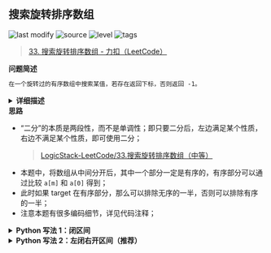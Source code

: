 ## 搜索旋转排序数组
<!--START_SECTION:badge-->

![last modify](https://img.shields.io/static/v1?label=last%20modify&message=2022-10-14%2014%3A59%3A33&color=yellowgreen&style=flat-square)
![source](https://img.shields.io/static/v1?label=source&message=LeetCode&color=green&style=flat-square)
![level](https://img.shields.io/static/v1?label=level&message=%E4%B8%AD%E7%AD%89&color=yellow&style=flat-square)
![tags](https://img.shields.io/static/v1?label=tags&message=%E4%BA%8C%E5%88%86%E6%9F%A5%E6%89%BE%2C%20LeetCode%20Hot%20100&color=orange&style=flat-square)

<!--END_SECTION:badge-->
<!--info
tags: [二分查找, lc100]
source: LeetCode
level: 中等
number: '0033'
name: 搜索旋转排序数组
companies: []
-->

> [33. 搜索旋转排序数组 - 力扣（LeetCode）](https://leetcode.cn/problems/search-in-rotated-sorted-array)

<summary><b>问题简述</b></summary>

```txt
在一个旋转过的有序数组中搜索某值，若存在返回下标，否则返回 -1。
```


<details><summary><b>详细描述</b></summary>

```txt
整数数组 nums 按升序排列，数组中的值 互不相同 。

在传递给函数之前，nums 在预先未知的某个下标 k（0 <= k < nums.length）上进行了 旋转，使数组变为 [nums[k], nums[k+1], ..., nums[n-1], nums[0], nums[1], ..., nums[k-1]]（下标 从 0 开始 计数）。例如， [0,1,2,4,5,6,7] 在下标 3 处经旋转后可能变为 [4,5,6,7,0,1,2] 。

给你 旋转后 的数组 nums 和一个整数 target ，如果 nums 中存在这个目标值 target ，则返回它的下标，否则返回 -1 。

示例 1：
    输入：nums = [4,5,6,7,0,1,2], target = 0
    输出：4
示例 2：
    输入：nums = [4,5,6,7,0,1,2], target = 3
    输出：-1
示例 3：
    输入：nums = [1], target = 0
    输出：-1
 

提示：
    1 <= nums.length <= 5000
    -10^4 <= nums[i] <= 10^4
    nums 中的每个值都 独一无二
    题目数据保证 nums 在预先未知的某个下标上进行了旋转
    -10^4 <= target <= 10^4
 
进阶：你可以设计一个时间复杂度为 O(log n) 的解决方案吗？

来源：力扣（LeetCode）
链接：https://leetcode-cn.com/problems/search-in-rotated-sorted-array
著作权归领扣网络所有。商业转载请联系官方授权，非商业转载请注明出处。
```

</details>


<summary><b>思路</b></summary>

- “二分”的本质是两段性，而不是单调性；即只要二分后，左边满足某个性质，右边不满足某个性质，即可使用二分；
    > [LogicStack-LeetCode/33.搜索旋转排序数组（中等）](https://github.com/SharingSource/LogicStack-LeetCode/blob/main/LeetCode/31-40/33.%20搜索旋转排序数组（中等）.md#二分解法)
- 本题中，将数组从中间分开后，其中一个部分一定是有序的，有序部分可以通过比较 `a[m]` 和 `a[0]` 得到；
- 此时如果 target 在有序部分，那么可以排除无序的一半，否则可以排除有序的一半；
- 注意本题有很多编码细节，详见代码注释；

<details><summary><b>Python 写法 1：闭区间</b></summary>

```python
class Solution:
    def search(self, nums: List[int], target: int) -> int:

        l, r = 0, len(nums) - 1  # [l, r] 闭区间
        while l <= r:
            # 注意如果这里使用 l < r，推出循环时 l == r，返回时要判断 nums[l] 是否等于 target
            # 而使用 l <= r，那么当 l == r 时，会继续执行依次判断流程，此时 m == l == r
            m = l + (r - l) // 2

            if nums[m] == target: return m
            
            # 以下 nums[m] != target
            if nums[0] <= nums[m]:  # [l, m] 是有序的；注意，这里必须使用 <=，考虑 m == 0 的情况
                # 判断 target 是否在有序部分
                if nums[l] <= target < nums[m]:  # 因为不能确定 nums[l] 是否等于 target，所以要用 <=
                    r = m - 1
                else:
                    l = m + 1
            else:  # (m, r] 是有序的
                # 同理，判断 target 是否在有序部分
                if nums[m] < target <= nums[r]:
                    l = m + 1
                else:
                    r = m - 1

        return -1
        # 如果使用 while l < r，就要如下返回
        # return -1 if nums[l] != target else l
```

</details>


<details><summary><b>Python 写法 2：左闭右开区间（推荐）</b></summary>

```python
class Solution:
    def search(self, nums: List[int], target: int) -> int:

        l, r = 0, len(nums)  # [l, r) 左闭右开区间
        while l < r:  # 这里不需要 l <= r，因为是半开区间，退出循环时 l == r 就表示区间内无元素
            m = l + (r - l) // 2

            if nums[m] == target: return m
            
            # 以下 nums[m] != target
            if nums[0] < nums[m]:  # [l, m) 是有序的，这里用 < 或 <= 不影响
                # 判断 target 是否在有序部分
                if nums[l] <= target < nums[m]:  # 因为不能确定 nums[l] 是否等于 target，所以要用 <=
                    r = m  # 右边界
                else:
                    l = m + 1
            else:  # (m, r] 是有序的
                # 同理，判断 target 是否在有序部分
                if nums[m] < target <= nums[r - 1]:
                    l = m + 1
                else:
                    r = m  # 右边界

        return -1
```

</details>
